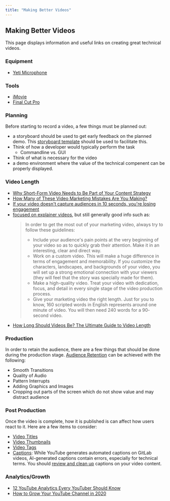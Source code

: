 ```yaml
---
title: "Making Better Videos"
---
```


## Making Better Videos

This page displays information and useful links on creating great technical videos.

### Equipment

* [Yeti Microphone](https://www.logitechg.com/en-ca/products/microphones.html])

### Tools

* [iMovie](https://www.apple.com/imovie/)
* [Final Cut Pro](https://www.apple.com/final-cut-pro/)

### Planning

Before starting to record a video, a few things must be planned out:

* a storyboard should be used to get early feedback on the planned demo. This [storyboard template](https://docs.google.com/document/d/1Cg-8kL71lhoGqiNguh7dDwk4LeofXPKjOsQD0gAWtpo/edit#) should be used to facilitate this.
* Think of how a developer would typically perform the task
  * Commandline vs. GUI
* Think of what is necessary for the video
* a demo environment where the value of the technical compenent can be properly displayed.

### Video Length

* [Why Short-Form Video Needs to Be Part of Your Content Strategy](https://www.entrepreneur.com/article/308684)
* [How Many of These Video Marketing Mistakes Are You Making?](https://www.entrepreneur.com/article/293275)
* [If your video doesn't capture audiences in 10 seconds, you're losing engagement](https://sociable.co/social-media/video-audiences-engagement/)
* [focused on explainer videos](https://www.yumyumvideos.com/short-vs-long-videos-explainer-video-length-wp/), but still generally good info such as:
   > In order to get the most out of your marketing video, always try to follow these guidelines:
   > * Include your audience's pain points at the very beginning of your video so as to quickly grab their attention. Make it in an interesting, clear and direct way.
   > * Work on a custom video. This will make a huge difference in terms of engagement and memorability. If you customize the characters, landscapes, and backgrounds of your video, you will set up a strong emotional connection with your viewers (they will feel that the story was specially made for them).
   > * Make a high-quality video. Treat your video with dedication, focus, and detail in every single stage of the video production process.
   > * Give your marketing video the right length. Just for you to know, 160 scripted words in English represents around one minute of video. You will then need 240 words for a 90- second video.
* [How Long Should Videos Be? The Ultimate Guide to Video Length](https://www.vidyard.com/blog/video-length/)

### Production

In order to retain the audience, there are a few things that should be done during the production stage.
[Audience Retention](https://backlinko.com/hub/youtube/retention) can be achieved with the following:

* Smooth Transitions
* Quality of Audio
* Pattern Interrupts
* Adding Graphics and Images
* Cropping out parts of the screen which do not show value and may distract audience

### Post Production

Once the video is complete, how it is published is can affect how users react to it. Here are a few items to consider:

* [Video Titles](https://backlinko.com/hub/youtube/title)
* [Video Thumbnails](https://louisem.com/198803/how-to-youtube-thumbnails)
* [Video Tags](https://ahrefs.com/blog/youtube-tags/)
* [Captions](https://www.boia.org/blog/youtube-closed-captioning-for-accessibility-why-and-how): While YouTube generates automated captions on GitLab videos, AI-generated captions contain errors, especially for technical terms. You should [review and clean up](https://support.google.com/youtube/answer/2734705) captions on your video content.

### Analytics/Growth

* [12 YouTube Analytics Every YouTuber Should Know](https://www.business2community.com/youtube/12-youtube-analytics-every-youtuber-should-know-02206636)
* [How to Grow Your YouTube Channel in 2020](https://backlinko.com/grow-youtube-channel)
